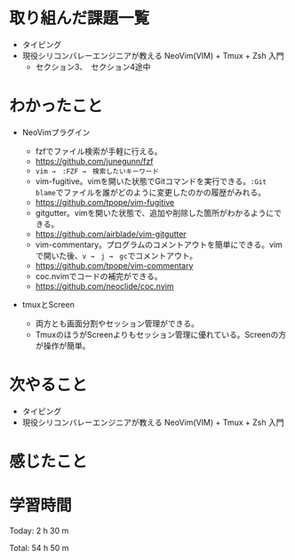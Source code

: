 # 取り組んだ課題一覧
- タイピング
- 現役シリコンバレーエンジニアが教える NeoVim(VIM) + Tmux + Zsh 入門
  - セクション3、　セクション4途中
  
# わかったこと
- NeoVimプラグイン
  - fzfでファイル検索が手軽に行える。
  - https://github.com/junegunn/fzf
  - `vim →　:FZF →　検索したいキーワード`
  - vim-fugitive。vimを開いた状態でGitコマンドを実行できる。`:Git blame`でファイルを誰がどのように変更したのかの履歴がみれる。
  - https://github.com/tpope/vim-fugitive
  - gitgutter。vimを開いた状態で、追加や削除した箇所がわかるようにできる。
  - https://github.com/airblade/vim-gitgutter
  - vim-commentary。プログラムのコメントアウトを簡単にできる。vimで開いた後、`v →　j →　gc`でコメントアウト。
  - https://github.com/tpope/vim-commentary
  - coc.nvimでコードの補完ができる。
  - https://github.com/neoclide/coc.nvim

- tmuxとScreen
  - 両方とも画面分割やセッション管理ができる。
  - TmuxのほうがScreenよりもセッション管理に優れている。Screenの方が操作が簡単。

# 次やること
- タイピング
- 現役シリコンバレーエンジニアが教える NeoVim(VIM) + Tmux + Zsh 入門

# 感じたこと


# 学習時間
Today: 2 h 30 m

Total: 54 h 50 m
